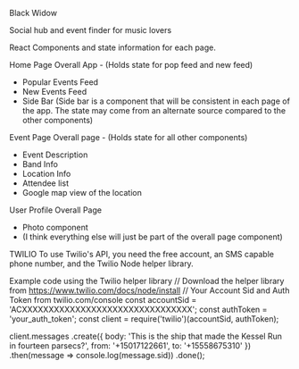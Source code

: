 Black Widow

Social hub and event finder for music lovers


React Components and state information for each page.

Home Page
Overall App - (Holds state for pop feed and new feed)
 - Popular Events Feed
 - New Events Feed
 - Side Bar (Side bar is a component that will be consistent in each page of the app.  The state 				may come from an alternate source compared to the other components)

Event Page
Overall page - (Holds state for all other components)
 - Event Description
 - Band Info
 - Location Info
 - Attendee list 
 - Google map view of the location

User Profile
Overall Page
 - Photo component
 - (I think everything else will just be part of the overall page component)



TWILIO
To use Twilio's API, you need the free account, an SMS capable phone number, and the Twilio Node helper library.

Example code using the Twilio helper library
// Download the helper library from https://www.twilio.com/docs/node/install
// Your Account Sid and Auth Token from twilio.com/console
const accountSid = 'ACXXXXXXXXXXXXXXXXXXXXXXXXXXXXXXXX';
const authToken = 'your_auth_token';
const client = require('twilio')(accountSid, authToken);

client.messages
  .create({
     body: 'This is the ship that made the Kessel Run in fourteen parsecs?',
     from: '+15017122661',
     to: '+15558675310'
   })
  .then(message => console.log(message.sid))
  .done();










